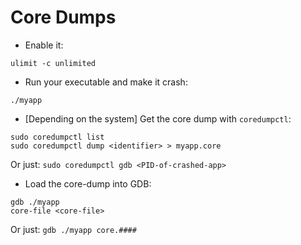 # Core Dumps

- Enable it:
```
ulimit -c unlimited
```

- Run your executable and make it crash:
```
./myapp
```

- [Depending on the system] Get the core dump with `coredumpctl`:
```
sudo coredumpctl list
sudo coredumpctl dump <identifier> > myapp.core
```

Or just: `sudo coredumpctl gdb <PID-of-crashed-app>`

- Load the core-dump into GDB:
```
gdb ./myapp
core-file <core-file>
```
Or just: `gdb ./myapp core.####`

